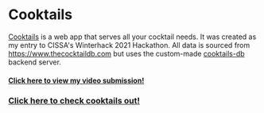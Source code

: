# Cooktails

[Cooktails](https://ben-cook.github.io/cooktails/#/) is a web app that serves all your cocktail needs. It was created as my entry to CISSA's Winterhack 2021 Hackathon. All data is sourced from https://www.thecocktaildb.com but uses the custom-made [cooktails-db](https://github.com/ben-cook/cooktails-db) backend server. 

#### [Click here to view my video submission!](https://www.youtube.com/watch?v=pCV58kKaZKw)

### [Click here to check cooktails out!](https://ben-cook.github.io/cooktails/#/)

